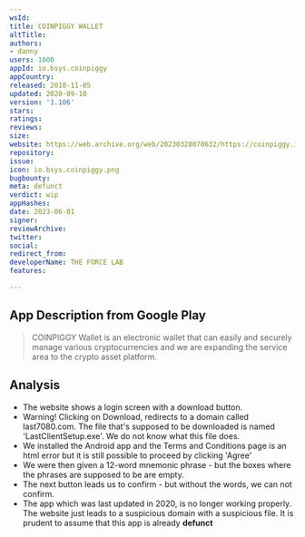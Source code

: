 ```yaml
---
wsId: 
title: COINPIGGY WALLET
altTitle: 
authors:
- danny
users: 1000
appId: io.bsys.coinpiggy
appCountry: 
released: 2018-11-05
updated: 2020-09-10
version: '1.106'
stars: 
ratings: 
reviews: 
size: 
website: https://web.archive.org/web/20230328070632/https://coinpiggy.io/
repository: 
issue: 
icon: io.bsys.coinpiggy.png
bugbounty: 
meta: defunct
verdict: wip
appHashes: 
date: 2023-06-01
signer: 
reviewArchive: 
twitter: 
social: 
redirect_from: 
developerName: THE FORCE LAB
features: 

---
```


## App Description from Google Play 

> COINPIGGY Wallet is an electronic wallet that can easily and securely manage various cryptocurrencies and we are expanding the service area to the crypto asset platform.

## Analysis 

- The website shows a login screen with a download button. 
- Warning! Clicking on Download, redirects to a domain called last7080.com. The file that's supposed to be downloaded is named 'LastClientSetup.exe'. We do not know what this file does.
- We installed the Android app and the Terms and Conditions page is an html error but it is still possible to proceed by clicking 'Agree'
- We were then given a 12-word mnemonic phrase - but the boxes where the phrases are supposed to be are empty. 
- The next button leads us to confirm - but without the words, we can not confirm. 
- The app which was last updated in 2020, is no longer working properly. The website just leads to a suspicious domain with a suspicious file. It is prudent to assume that this app is already **defunct**
